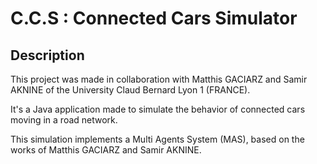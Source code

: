 # C.C.S : Connected Cars Simulator

## Description

This project was made in collaboration with Matthis GACIARZ and Samir AKNINE
of the University Claud Bernard Lyon 1 (FRANCE).

It's a Java application made to simulate the behavior of connected cars moving
in a road network.

This simulation implements a Multi Agents System (MAS), based on the works
of Matthis GACIARZ and Samir AKNINE.
